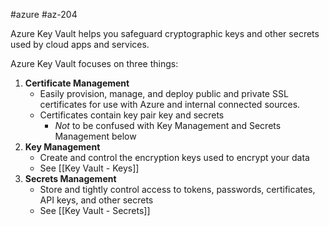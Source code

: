 #azure #az-204 

Azure Key Vault helps you safeguard cryptographic keys and other secrets used by cloud apps and services.

Azure Key Vault focuses on three things:
1. **Certificate Management**
	- Easily provision, manage, and deploy public and private SSL certificates for use with Azure and internal connected sources.
	- Certificates contain key pair key and secrets
		- *Not* to be confused with Key Management and Secrets Management below
2. **Key Management**
	- Create and control the encryption keys used to encrypt your data
	- See [[Key Vault - Keys]]
1. **Secrets Management**
	- Store and tightly control access to tokens, passwords, certificates, API keys, and other secrets
	- See [[Key Vault - Secrets]]